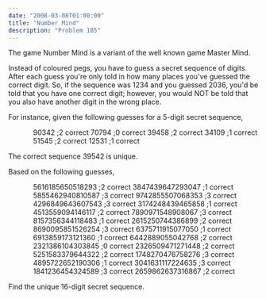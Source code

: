 ```yaml
---
date: "2008-03-08T01:00:00"
title: "Number Mind"
description: "Problem 185"
---
```


<p>The game Number Mind is a variant of the well known game Master Mind.</p>
<p>Instead of coloured pegs, you have to guess a secret sequence of digits. After each guess you're only told in how many places you've guessed the correct digit. So, if the sequence was 1234 and you guessed 2036, you'd be told that you have one correct digit; however, you would NOT be told that you also have another digit in the wrong place.</p>
<p>For instance, given the following guesses for a 5-digit secret sequence,</p>
<p style="margin-left:50px;">90342 ;2 correct
70794 ;0 correct
39458 ;2 correct
34109 ;1 correct
51545 ;2 correct
12531 ;1 correct</p>
<p>The correct sequence 39542 is unique.</p>
<p>Based on the following guesses,</p>
<p style="margin-left:50px;">5616185650518293 ;2 correct
3847439647293047 ;1 correct
5855462940810587 ;3 correct
9742855507068353 ;3 correct
4296849643607543 ;3 correct
3174248439465858 ;1 correct
4513559094146117 ;2 correct
7890971548908067 ;3 correct
8157356344118483 ;1 correct
2615250744386899 ;2 correct
8690095851526254 ;3 correct
6375711915077050 ;1 correct
6913859173121360 ;1 correct
6442889055042768 ;2 correct
2321386104303845 ;0 correct
2326509471271448 ;2 correct
5251583379644322 ;2 correct
1748270476758276 ;3 correct
4895722652190306 ;1 correct
3041631117224635 ;3 correct
1841236454324589 ;3 correct
2659862637316867 ;2 correct</p>
<p>Find the unique 16-digit secret sequence.</p>

